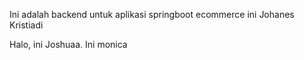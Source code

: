 Ini adalah backend untuk aplikasi springboot ecommerce ini Johanes Kristiadi

Halo, ini Joshuaa.
Ini monica